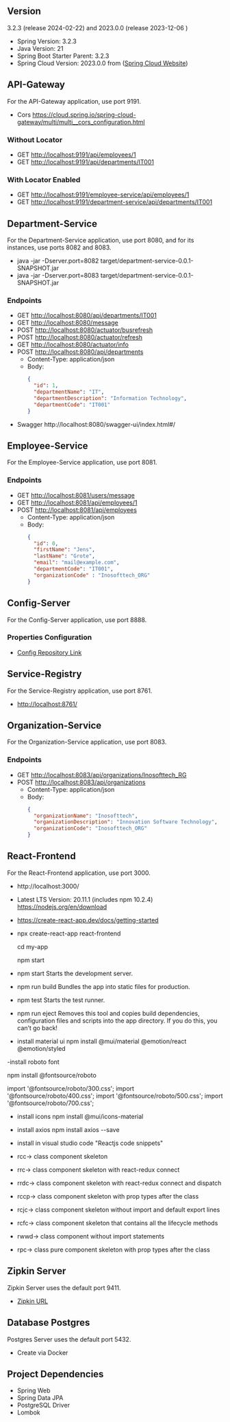 ## Version

3.2.3 (release 2024-02-22) and 2023.0.0 (release 2023-12-06 )

- Spring Version: 3.2.3
- Java Version: 21
- Spring Boot Starter Parent: 3.2.3
- Spring Cloud Version: 2023.0.0 from ([Spring Cloud Website](https://spring.io/projects/spring-cloud))


## API-Gateway

For the API-Gateway application, use port 9191.

- Cors https://cloud.spring.io/spring-cloud-gateway/multi/multi__cors_configuration.html

### Without Locator

- GET [http://localhost:9191/api/employees/1](http://localhost:9191/api/employees/1)
- GET [http://localhost:9191/api/departments/IT001](http://localhost:9191/api/departments/IT001)

### With Locator Enabled

- GET [http://localhost:9191/employee-service/api/employees/1](http://localhost:9191/employee-service/api/employees/1)
- GET [http://localhost:9191/department-service/api/departments/IT001](http://localhost:9191/department-service/api/departments/IT001)

## Department-Service

For the Department-Service application, use port 8080, and for its instances, use ports 8082 and 8083.

- java -jar -Dserver.port=8082 target/department-service-0.0.1-SNAPSHOT.jar
- java -jar -Dserver.port=8083 target/department-service-0.0.1-SNAPSHOT.jar

### Endpoints

- GET [http://localhost:8080/api/departments/IT001](http://localhost:8080/api/departments/IT001)
- GET [http://localhost:8080/message](http://localhost:8080/message)
- POST [http://localhost:8080/actuator/busrefresh](http://localhost:8080/actuator/busrefresh)
- POST [http://localhost:8080/actuator/refresh](http://localhost:8080/actuator/refresh)
- GET [http://localhost:8080/actuator/info](http://localhost:8080/actuator/info)
- POST [http://localhost:8080/api/departments](http://localhost:8080/api/departments)
    - Content-Type: application/json
    - Body:
      ```json
      {
        "id": 1,
        "departmentName": "IT",
        "departmentDescription": "Information Technology",
        "departmentCode": "IT001"
      }
      ```
- Swagger http://localhost:8080/swagger-ui/index.html#/

## Employee-Service

For the Employee-Service application, use port 8081.

### Endpoints

- GET [http://localhost:8081/users/message](http://localhost:8081/users/message)
- GET [http://localhost:8081/api/employees/1](http://localhost:8081/api/employees/1)
- POST [http://localhost:8081/api/employees](http://localhost:8081/api/employees)
    - Content-Type: application/json
    - Body:
      ```json
      {
        "id": 0,
        "firstName": "Jens",
        "lastName": "Grote",
        "email": "mail@example.com",
        "departmentCode": "IT001",
        "organizationCode" : "Inosofttech_ORG" 
      }
      ```

## Config-Server

For the Config-Server application, use port 8888.

### Properties Configuration

- [Config Repository Link](https://github.com/devJGrote/project-springboot-microservices-config-server-repo/tree/main)

## Service-Registry

For the Service-Registry application, use port 8761.

- [http://localhost:8761/](http://localhost:8761/)

## Organization-Service

For the Organization-Service application, use port 8083.

### Endpoints

- GET [http://localhost:8083/api/organizations/Inosofttech_RG](http://localhost:8083/api/organizations/Inosofttech_RG)
- POST [http://localhost:8083/api/organizations](http://localhost:8083/api/organizations)
    - Content-Type: application/json
    - Body:
      ```json
      {
        "organizationName": "Inosofttech",
        "organizationDescription": "Innovation Software Technology",
        "organizationCode": "Inosofttech_ORG"
      }
      ```

## React-Frontend

For the React-Frontend application, use port 3000.

- http://localhost:3000/

- Latest LTS Version: 20.11.1 (includes npm 10.2.4) https://nodejs.org/en/download
- https://create-react-app.dev/docs/getting-started
-  npx create-react-app react-frontend

   cd my-app

   npm start

- npm start
Starts the development server.

- npm run build
Bundles the app into static files for production.

- npm test
Starts the test runner.

- npm run eject
Removes this tool and copies build dependencies, configuration files
and scripts into the app directory. If you do this, you can’t go back!


- install material ui
npm install @mui/material @emotion/react @emotion/styled

-install roboto font

npm install @fontsource/roboto

import '@fontsource/roboto/300.css';
import '@fontsource/roboto/400.css';
import '@fontsource/roboto/500.css';
import '@fontsource/roboto/700.css';

<link rel="preconnect" href="https://fonts.googleapis.com" />
<link rel="preconnect" href="https://fonts.gstatic.com" crossorigin />
<link
  rel="stylesheet"
  href="https://fonts.googleapis.com/css2?family=Roboto:wght@300;400;500;700&display=swap"
/>

- install icons 
npm install @mui/icons-material
<link
  rel="stylesheet"
  href="https://fonts.googleapis.com/icon?family=Material+Icons"
/>

- install axios
npm install axios --save

- install in visual studio code
"Reactjs code snippets"

- rcc→	class component skeleton
- rrc→	class component skeleton with react-redux connect
- rrdc→	class component skeleton with react-redux connect and dispatch
- rccp→	class component skeleton with prop types after the class
- rcjc→	class component skeleton without import and default export lines
- rcfc→	class component skeleton that contains all the lifecycle methods
- rwwd→	class component without import statements
- rpc→	class pure component skeleton with prop types after the class

## Zipkin Server

Zipkin Server uses the default port 9411.

- [Zipkin URL](http://127.0.0.1:9411/)

## Database Postgres

Postgres Server uses the default port 5432.

- Create via Docker

## Project Dependencies

- Spring Web
- Spring Data JPA
- PostgreSQL Driver
- Lombok
